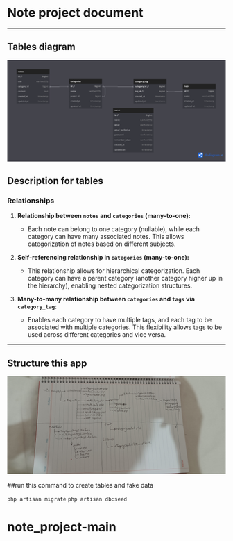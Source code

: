 # Note project document
---
## Tables diagram

![tables diagrams](public/diagram.png)

## Description for tables
### Relationships

1. **Relationship between `notes` and `categories` (many-to-one):**
   - Each note can belong to one category (nullable), while each category can have many associated notes. This allows categorization of notes based on different subjects.

2. **Self-referencing relationship in `categories` (many-to-one):**
   - This relationship allows for hierarchical categorization. Each category can have a parent category (another category higher up in the hierarchy), enabling nested categorization structures.

3. **Many-to-many relationship between `categories` and `tags` via `category_tag`:**
   - Enables each category to have multiple tags, and each tag to be associated with multiple categories. This flexibility allows tags to be used across different categories and vice versa.
---
## Structure this app

![tables diagrams](public/structure.jpg)

##run this command to create tables and fake data

`php artisan migrate`
`php artisan db:seed`
# note_project-main
